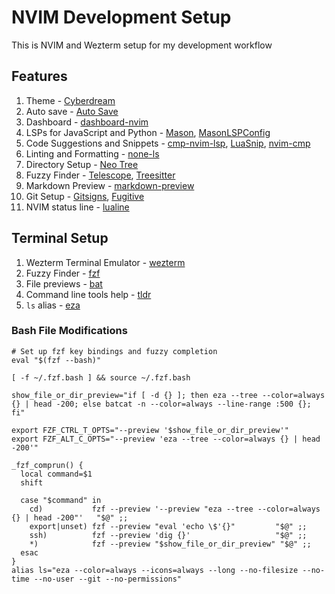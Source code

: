 # NVIM Development Setup
This is NVIM and Wezterm setup for my development workflow

## Features
1. Theme - [Cyberdream](https://github.com/scottmckendry/cyberdream.nvim/)
2. Auto save - [Auto Save](https://github.com/pocco81/auto-save.nvim) 
3. Dashboard - [dashboard-nvim](https://github.com/nvimdev/dashboard-nvim)
4. LSPs for JavaScript and Python - [Mason](https://github.com/williamboman/mason.nvim), [MasonLSPConfig](https://github.com/williamboman/mason-lspconfig.nvim) 
5. Code Suggestions and Snippets - [cmp-nvim-lsp](https://github.com/hrsh7th/cmp-nvim-lsp), [LuaSnip](https://github.com/L3MON4D3/LuaSnip), [nvim-cmp](https://github.com/hrsh7th/nvim-cmp)  
6. Linting and Formatting - [none-ls](https://github.com/nvimtools/none-ls.nvim/)
6. Directory Setup - [Neo Tree](https://github.com/nvim-neo-tree/neo-tree.nvim)
7. Fuzzy Finder - [Telescope](https://github.com/nvim-telescope/telescope.nvim), [Treesitter](https://github.com/nvim-treesitter/nvim-treesitter) 
8. Markdown Preview - [markdown-preview](https://github.com/iamcco/markdown-preview.nvim)
9. Git Setup - [Gitsigns](https://github.com/lewis6991/gitsigns.nvim), [Fugitive](https://github.com/tpope/vim-fugitive)
10. NVIM status line - [lualine](https://github.com/nvim-lualine/lualine.nvim)

## Terminal Setup
1. Wezterm Terminal Emulator - [wezterm](https://wezfurlong.org/wezterm/index.html)
2. Fuzzy Finder - [fzf](https://github.com/junegunn/fzf)
3. File previews - [bat](https://github.com/sharkdp/bat)
4. Command line tools help - [tldr](https://github.com/tldr-pages/tldr) 
5. `ls` alias - [eza](https://github.com/eza-community/eza/)

### Bash File Modifications
```
# Set up fzf key bindings and fuzzy completion
eval "$(fzf --bash)"

[ -f ~/.fzf.bash ] && source ~/.fzf.bash

show_file_or_dir_preview="if [ -d {} ]; then eza --tree --color=always {} | head -200; else batcat -n --color=always --line-range :500 {}; fi"

export FZF_CTRL_T_OPTS="--preview '$show_file_or_dir_preview'"
export FZF_ALT_C_OPTS="--preview 'eza --tree --color=always {} | head -200'"

_fzf_comprun() {
  local command=$1
  shift

  case "$command" in
    cd)           fzf --preview '--preview "eza --tree --color=always {} | head -200"'   "$@" ;;
    export|unset) fzf --preview "eval 'echo \$'{}"         "$@" ;;
    ssh)          fzf --preview 'dig {}'                   "$@" ;;
    *)            fzf --preview "$show_file_or_dir_preview" "$@" ;;
  esac
}
alias ls="eza --color=always --icons=always --long --no-filesize --no-time --no-user --git --no-permissions"
```
